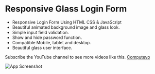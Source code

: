 # Responsive Glass Login Form
- Responsive Login Form Using HTML CSS & JavaScript
- Beautiful animated background image and glass look.
- Simple input field validation.
- Show and hide password function.
- Compatible Mobile, tablet and desktop.
-  Beautiful glass user interface.

Subscribe the YouTube channel to see more videos like this. [Computevo](https://www.youtube.com/@computevo)

![App Screenshot](https://github.com/computevo/Contact-Form/blob/main/Preview.png)

